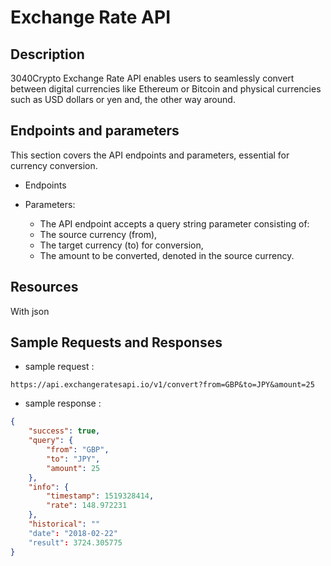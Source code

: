 # Exchange Rate API

## Description
3040Crypto Exchange Rate API enables users to seamlessly convert between digital currencies like Ethereum or Bitcoin and physical currencies such as USD dollars or yen and, the other way around.


## Endpoints and parameters

This section covers the API endpoints and parameters, essential for currency conversion.

- Endpoints

- Parameters:
    - The API endpoint accepts a query string parameter consisting of:
    - The source currency (from),
    - The target currency (to) for conversion,
    - The amount to be converted, denoted in the source currency.

## Resources

With json

## Sample Requests and Responses
- sample request :

```url
https://api.exchangeratesapi.io/v1/convert?from=GBP&to=JPY&amount=25
```
- sample response :
```json
{
    "success": true,
    "query": {
        "from": "GBP",
        "to": "JPY",
        "amount": 25
    },
    "info": {
        "timestamp": 1519328414,
        "rate": 148.972231
    },
    "historical": ""
    "date": "2018-02-22"
    "result": 3724.305775
}
```
